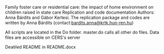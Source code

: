 
Family foster care or residential care: the impact of home environment on children raised in state care
Replication and code documentation
Authors: Anna Bárdits and Gábor Kertesi. The replication package and codes are written by Anna Bárdits (contact:bardits.anna@krtk.hun-ren.hu)

All scripts are located in the Do folder. master.do calls all other do files. Data files are accessible on CERS's server

Deatiled README in README.docx
